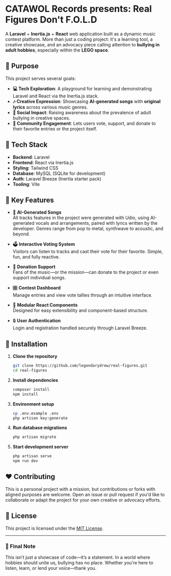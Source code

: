 # CATAWOL Records presents: Real Figures Don't F.O.L.D

A **Laravel** + **Inertia.js** + **React** web application built as a dynamic music contest platform.
More than just a coding project: it's a learning tool, a creative showcase, and an advocacy piece
calling attention to **bullying in adult hobbies**, especially within the **LEGO space**.

## 🌟 Purpose

This project serves several goals:

- **💻 Tech Exploration**: A playground for learning and demonstrating Laravel and React via the Inertia.js stack.
- **🎶 Creative Expression**: Showcasing **AI-generated songs** with **original lyrics** across various music genres.
- **🧱 Social Impact**: Raising awareness about the prevalence of adult bullying in creative spaces.
- **🫵 Community Engagement**: Lets users vote, support, and donate to their favorite entries or the project itself.

## 🚀 Tech Stack

- **Backend**: Laravel
- **Frontend**: React via Inertia.js
- **Styling**: Tailwind CSS
- **Database**: MySQL (SQLite for development)
- **Auth**: Laravel Breeze (Inertia starter pack)
- **Tooling**: Vite

## 🎷 Key Features

- 🎼 **AI-Generated Songs**  
  All tracks features in the project were generated with Udio, using AI-generated vocals and arrangements, paired with
  lyrics written by the developer. Genres range from pop to metal, synthwave to acoustic, and beyond.

- 🗳️ **Interactive Voting System**  
  Visitors can listen to tracks and cast their vote for their favorite. Simple, fun, and fully reactive.

- 💸 **Donation Support**  
  Fans of the music—or the mission—can donate to the project or even support individual songs.

- 🎛️ **Contest Dashboard**  
  Manage entries and view vote tallies through an intuitive interface.

- 🧹 **Modular React Components**  
  Designed for easy extensibility and component-based structure.

- 🔒 **User Authentication**  
  Login and registration handled securely through Laravel Breeze.

## 🔧 Installation

1. **Clone the repository**
   ```bash
   git clone https://github.com/legendarydrew/real-figures.git
   cd real-figures
   ```

2. **Install dependencies**
   ```bash
   composer install
   npm install
   ```

3. **Environment setup**
   ```bash
   cp .env.example .env
   php artisan key:generate
   ```

4. **Run database migrations**
   ```bash
   php artisan migrate
   ```

5. **Start development server**
   ```bash
   php artisan serve
   npm run dev
   ```

## ❤️ Contributing

This is a personal project with a mission, but contributions or forks with aligned purposes are welcome.
Open an issue or pull request if you'd like to collaborate or adapt the project for your own creative or advocacy
efforts.

## 📄 License

This project is licensed under the [MIT License](LICENSE).

---

### 💬 Final Note

This isn’t just a showcase of code—it’s a statement. In a world where hobbies should unite us, bullying has no place.
Whether you’re here to listen, learn, or lend your voice—thank you.

